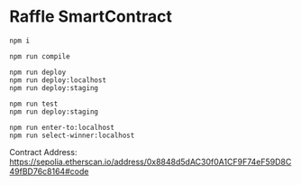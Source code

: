 # Raffle SmartContract

```shell
npm i

npm run compile

npm run deploy
npm run deploy:localhost
npm run deploy:staging

npm run test
npm run deploy:staging

npm run enter-to:localhost
npm run select-winner:localhost

```


Contract Address: https://sepolia.etherscan.io/address/0x8848d5dAC30f0A1CF9F74eF59D8C49fBD76c8164#code
